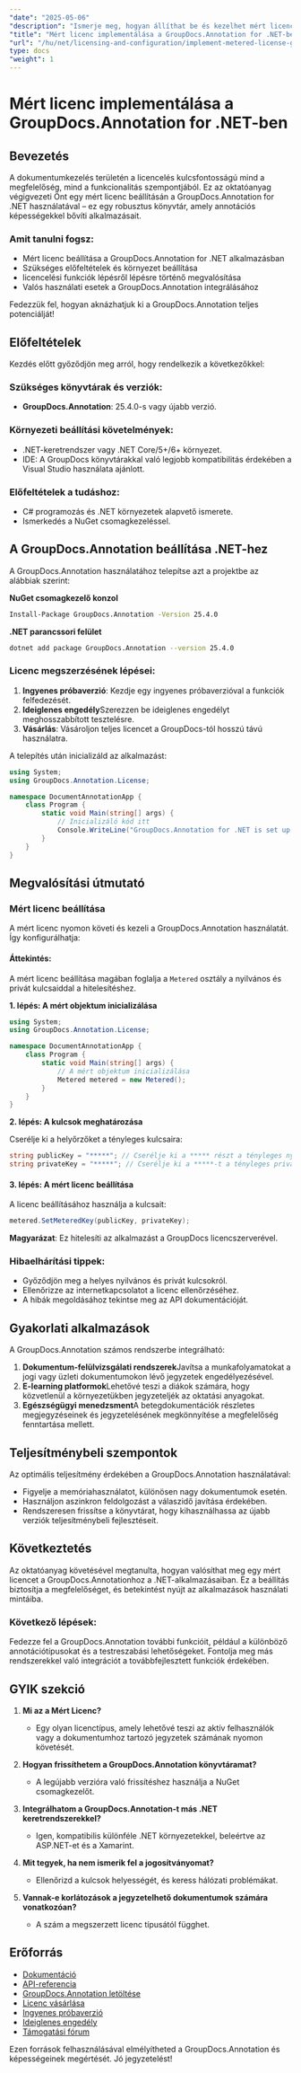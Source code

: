 ```yaml
---
"date": "2025-05-06"
"description": "Ismerje meg, hogyan állíthat be és kezelhet mért licenceket a GroupDocs.Annotation for .NET segítségével, biztosítva a megfelelőséget és az optimális funkcionalitást."
"title": "Mért licenc implementálása a GroupDocs.Annotation for .NET-ben – Átfogó útmutató"
"url": "/hu/net/licensing-and-configuration/implement-metered-license-groupdocs-annotation-net/"
type: docs
"weight": 1
---
```


# Mért licenc implementálása a GroupDocs.Annotation for .NET-ben

## Bevezetés

A dokumentumkezelés területén a licencelés kulcsfontosságú mind a megfelelőség, mind a funkcionalitás szempontjából. Ez az oktatóanyag végigvezeti Önt egy mért licenc beállításán a GroupDocs.Annotation for .NET használatával – ez egy robusztus könyvtár, amely annotációs képességekkel bővíti alkalmazásait.

### Amit tanulni fogsz:
- Mért licenc beállítása a GroupDocs.Annotation for .NET alkalmazásban
- Szükséges előfeltételek és környezet beállítása
- licencelési funkciók lépésről lépésre történő megvalósítása
- Valós használati esetek a GroupDocs.Annotation integrálásához

Fedezzük fel, hogyan aknázhatjuk ki a GroupDocs.Annotation teljes potenciálját!

## Előfeltételek

Kezdés előtt győződjön meg arról, hogy rendelkezik a következőkkel:

### Szükséges könyvtárak és verziók:
- **GroupDocs.Annotation**: 25.4.0-s vagy újabb verzió.

### Környezeti beállítási követelmények:
- .NET-keretrendszer vagy .NET Core/5+/6+ környezet.
- IDE: A GroupDocs könyvtárakkal való legjobb kompatibilitás érdekében a Visual Studio használata ajánlott.

### Előfeltételek a tudáshoz:
- C# programozás és .NET környezetek alapvető ismerete.
- Ismerkedés a NuGet csomagkezeléssel.

## A GroupDocs.Annotation beállítása .NET-hez

A GroupDocs.Annotation használatához telepítse azt a projektbe az alábbiak szerint:

**NuGet csomagkezelő konzol**
```bash
Install-Package GroupDocs.Annotation -Version 25.4.0
```

**.NET parancssori felület**
```bash
dotnet add package GroupDocs.Annotation --version 25.4.0
```

### Licenc megszerzésének lépései:
1. **Ingyenes próbaverzió**: Kezdje egy ingyenes próbaverzióval a funkciók felfedezését.
2. **Ideiglenes engedély**Szerezzen be ideiglenes engedélyt meghosszabbított tesztelésre.
3. **Vásárlás**: Vásároljon teljes licencet a GroupDocs-tól hosszú távú használatra.

A telepítés után inicializáld az alkalmazást:

```csharp
using System;
using GroupDocs.Annotation.License;

namespace DocumentAnnotationApp {
    class Program {
        static void Main(string[] args) {
            // Inicializáló kód itt
            Console.WriteLine("GroupDocs.Annotation for .NET is set up!");
        }
    }
}
```

## Megvalósítási útmutató

### Mért licenc beállítása

A mért licenc nyomon követi és kezeli a GroupDocs.Annotation használatát. Így konfigurálhatja:

#### Áttekintés:
A mért licenc beállítása magában foglalja a `Metered` osztály a nyilvános és privát kulcsaiddal a hitelesítéshez.

**1. lépés: A mért objektum inicializálása**

```csharp
using System;
using GroupDocs.Annotation.License;

namespace DocumentAnnotationApp {
    class Program {
        static void Main(string[] args) {
            // A mért objektum inicializálása
            Metered metered = new Metered();
        }
    }
}
```

**2. lépés: A kulcsok meghatározása**

Cserélje ki a helyőrzőket a tényleges kulcsaira:

```csharp
string publicKey = "*****"; // Cserélje ki a ***** részt a tényleges nyilvános kulcsára
string privateKey = "*****"; // Cserélje ki a *****-t a tényleges privát kulcsára
```

#### 3. lépés: A mért licenc beállítása

A licenc beállításához használja a kulcsait:

```csharp
metered.SetMeteredKey(publicKey, privateKey);
```

**Magyarázat**: Ez hitelesíti az alkalmazást a GroupDocs licencszerverével.

### Hibaelhárítási tippek:
- Győződjön meg a helyes nyilvános és privát kulcsokról.
- Ellenőrizze az internetkapcsolatot a licenc ellenőrzéséhez.
- A hibák megoldásához tekintse meg az API dokumentációját.

## Gyakorlati alkalmazások

A GroupDocs.Annotation számos rendszerbe integrálható:

1. **Dokumentum-felülvizsgálati rendszerek**Javítsa a munkafolyamatokat a jogi vagy üzleti dokumentumokon lévő jegyzetek engedélyezésével.
2. **E-learning platformok**Lehetővé teszi a diákok számára, hogy közvetlenül a környezetükben jegyzeteljék az oktatási anyagokat.
3. **Egészségügyi menedzsment**A betegdokumentációk részletes megjegyzéseinek és jegyzetelésének megkönnyítése a megfelelőség fenntartása mellett.

## Teljesítménybeli szempontok

Az optimális teljesítmény érdekében a GroupDocs.Annotation használatával:
- Figyelje a memóriahasználatot, különösen nagy dokumentumok esetén.
- Használjon aszinkron feldolgozást a válaszidő javítása érdekében.
- Rendszeresen frissítse a könyvtárat, hogy kihasználhassa az újabb verziók teljesítménybeli fejlesztéseit.

## Következtetés

Az oktatóanyag követésével megtanulta, hogyan valósíthat meg egy mért licencet a GroupDocs.Annotationhoz a .NET-alkalmazásaiban. Ez a beállítás biztosítja a megfelelőséget, és betekintést nyújt az alkalmazások használati mintáiba.

### Következő lépések:
Fedezze fel a GroupDocs.Annotation további funkcióit, például a különböző annotációtípusokat és a testreszabási lehetőségeket. Fontolja meg más rendszerekkel való integrációt a továbbfejlesztett funkciók érdekében.

## GYIK szekció

1. **Mi az a Mért Licenc?**
   - Egy olyan licenctípus, amely lehetővé teszi az aktív felhasználók vagy a dokumentumhoz tartozó jegyzetek számának nyomon követését.

2. **Hogyan frissíthetem a GroupDocs.Annotation könyvtáramat?**
   - A legújabb verzióra való frissítéshez használja a NuGet csomagkezelőt.

3. **Integrálhatom a GroupDocs.Annotation-t más .NET keretrendszerekkel?**
   - Igen, kompatibilis különféle .NET környezetekkel, beleértve az ASP.NET-et és a Xamarint.

4. **Mit tegyek, ha nem ismerik fel a jogosítványomat?**
   - Ellenőrizd a kulcsok helyességét, és keress hálózati problémákat.

5. **Vannak-e korlátozások a jegyzetelhető dokumentumok számára vonatkozóan?**
   - A szám a megszerzett licenc típusától függhet.

## Erőforrás
- [Dokumentáció](https://docs.groupdocs.com/annotation/net/)
- [API-referencia](https://reference.groupdocs.com/annotation/net/)
- [GroupDocs.Annotation letöltése](https://releases.groupdocs.com/annotation/net/)
- [Licenc vásárlása](https://purchase.groupdocs.com/buy)
- [Ingyenes próbaverzió](https://releases.groupdocs.com/annotation/net/)
- [Ideiglenes engedély](https://purchase.groupdocs.com/temporary-license/)
- [Támogatási fórum](https://forum.groupdocs.com/c/annotation/)

Ezen források felhasználásával elmélyítheted a GroupDocs.Annotation és képességeinek megértését. Jó jegyzetelést!